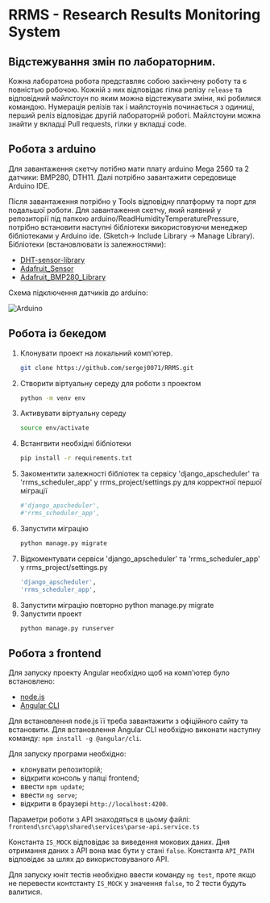 # RRMS - Research Results Monitoring System

## Відстежування змін по лабораторним. 

Кожна лаборатона робота представляє собою закінчену роботу та є повністью робочою. Кожній з них відповідає гілка релізу `release` та відповідний майлстоун по яким можна відстежувати зміни, які робилися командою. Нумерація релізів так і майлстоунів починається з одиниці, перший реліз відповідає другій лабораторній роботі. Майлстоуни можна знайти у вкладці Pull requests, гілки у вкладці code.

## Робота з arduino

Для завантаження скетчу потібно мати плату arduino Mega 2560 та 2 датчики: BMP280, DTH11.
Далі потрібно завантажити середовище Arduino IDE.

Після завантаження потрібно у Tools відповідну платформу та порт для подальшої роботи.
Для завантаження скетчу, який наявний у репозиторії під папкою arduino/ReadHumidityTemperaturePressure, потрібно встановити наступні бібліотеки використовуючи менеджер бібліотеками у Arduino ide. (Sketch-> Include Library -> Manage Library).
Бібліотеки (встановлювати із залежностями):

* [DHT-sensor-library](https://github.com/adafruit/DHT-sensor-library)
* [Adafruit_Sensor](https://github.com/adafruit/Adafruit_Sensor)
* [Adafruit_BMP280_Library](https://github.com/adafruit/Adafruit_BMP280_Library)

Схема підключення датчиків до arduino:

![Arduino](https://user-images.githubusercontent.com/82032813/216855580-a8a0a7ef-b6c6-40bf-8d9e-57ed845318a4.png)

## Робота із бекедом

1. Клонувати проект на локальний комп'ютер.
   ```sh
   git clone https://github.com/sergej0071/RRMS.git
   ```
2. Створити віртуальну середу для роботи з проектом
   ```sh
   python -m venv env
   ```
3. Активувати віртуальну середу
   ```sh
   source env/activate
   ```
4. Встангвити необхідні бібліотеки
   ```sh
   pip install -r requirements.txt
   ```
5. Закоментити залежності бібліотек та сервісу 'django_apscheduler' та 'rrms_scheduler_app' у rrms_project/settings.py для корректної першої міграції
   ```sh
   #'django_apscheduler',
   #'rrms_scheduler_app',
   ```
6. Запустити міграцію
   ```sh
   python manage.py migrate
   ```
7. Відкоментувати сервіси 'django_apscheduler' та 'rrms_scheduler_app' у rrms_project/settings.py
   ```sh
   'django_apscheduler',
   'rrms_scheduler_app',
   ```
8. Запустити міграцію повторно
   python manage.py migrate
9. Запустити проект
   ```sh
   python manage.py runserver
   ``` 

## Робота з frontend

Для запуску проекту Angular необхідно щоб на комп'ютер було встановлено:
* [node.js](https://nodejs.org/en/)
* [Angular CLI](https://angular.io/cli)

Для встановлення node.js її треба завантажити з офіційного сайту та встановити.
Для встановлення Angular CLI необхідно виконати наступну команду: `npm install -g @angular/cli`.

Для запуску програми необхідно:

* клонувати репозиторій;
* відкрити консоль у папці frontend;
* ввести `npm update`;
* ввести `ng serve`;
* відкрити в браузері `http://localhost:4200`.

Параметри роботи з API знаходяться в цьому файлі:
`frontend\src\app\shared\services\parse-api.service.ts`

Константа `IS_MOCK` відповідає за виведення мокових даних. Дня отримання даних з API вона має бути у стані `false`.
Константа `API_PATH` відповідає за шлях до використовуваного API.

Для запуску юніт тестів необхідно ввести команду `ng test`, проте якщо не перевести контстанту `IS_MOCK` у значення `false`, то 2 тести будуть валитися.
